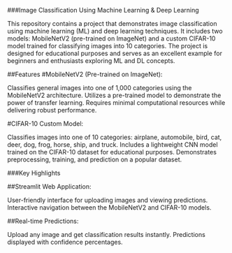 ###Image Classification Using Machine Learning & Deep Learning

This repository contains a project that demonstrates image classification using machine learning (ML) and deep learning techniques. It includes two models: MobileNetV2 (pre-trained on ImageNet) and a custom CIFAR-10 model trained for classifying images into 10 categories. The project is designed for educational purposes and serves as an excellent example for beginners and enthusiasts exploring ML and DL concepts.

##Features
#MobileNetV2 (Pre-trained on ImageNet):

Classifies general images into one of 1,000 categories using the MobileNetV2 architecture.
Utilizes a pre-trained model to demonstrate the power of transfer learning.
Requires minimal computational resources while delivering robust performance.

#CIFAR-10 Custom Model:

Classifies images into one of 10 categories: airplane, automobile, bird, cat, deer, dog, frog, horse, ship, and truck.
Includes a lightweight CNN model trained on the CIFAR-10 dataset for educational purposes.
Demonstrates preprocessing, training, and prediction on a popular dataset.

###Key Highlights

##Streamlit Web Application:

User-friendly interface for uploading images and viewing predictions.
Interactive navigation between the MobileNetV2 and CIFAR-10 models.

##Real-time Predictions:

Upload any image and get classification results instantly.
Predictions displayed with confidence percentages.

